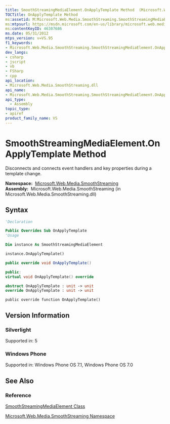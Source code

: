 ```yaml
---
title: SmoothStreamingMediaElement.OnApplyTemplate Method  (Microsoft.Web.Media.SmoothStreaming)
TOCTitle: OnApplyTemplate Method
ms:assetid: M:Microsoft.Web.Media.SmoothStreaming.SmoothStreamingMediaElement.OnApplyTemplate
ms:mtpsurl: https://msdn.microsoft.com/en-us/library/microsoft.web.media.smoothstreaming.smoothstreamingmediaelement.onapplytemplate(v=VS.95)
ms:contentKeyID: 46307686
ms.date: 05/31/2012
mtps_version: v=VS.95
f1_keywords:
- Microsoft.Web.Media.SmoothStreaming.SmoothStreamingMediaElement.OnApplyTemplate
dev_langs:
- csharp
- jscript
- vb
- FSharp
- cpp
api_location:
- Microsoft.Web.Media.SmoothStreaming.dll
api_name:
- Microsoft.Web.Media.SmoothStreaming.SmoothStreamingMediaElement.OnApplyTemplate
api_type:
  - Assembly
topic_type:
- apiref
product_family_name: VS
---
```


# SmoothStreamingMediaElement.OnApplyTemplate Method

Disconnects and connects event handlers and key properties during a template change.

**Namespace:**  [Microsoft.Web.Media.SmoothStreaming](microsoft-web-media-smoothstreaming-namespace_1.md)  
**Assembly:**  Microsoft.Web.Media.SmoothStreaming (in Microsoft.Web.Media.SmoothStreaming.dll)

## Syntax

```vb
'Declaration

Public Overrides Sub OnApplyTemplate
'Usage

Dim instance As SmoothStreamingMediaElement

instance.OnApplyTemplate()
```

```csharp
public override void OnApplyTemplate()
```

```cpp
public:
virtual void OnApplyTemplate() override
```

``` fsharp
abstract OnApplyTemplate : unit -> unit 
override OnApplyTemplate : unit -> unit 
```

```jscript
public override function OnApplyTemplate()
```

## Version Information

### Silverlight

Supported in: 5  

### Windows Phone

Supported in: Windows Phone OS 7.1, Windows Phone OS 7.0  

## See Also

### Reference

[SmoothStreamingMediaElement Class](smoothstreamingmediaelement-class-microsoft-web-media-smoothstreaming_1.md)

[Microsoft.Web.Media.SmoothStreaming Namespace](microsoft-web-media-smoothstreaming-namespace_1.md)

